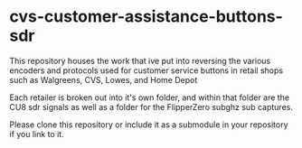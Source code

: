 # cvs-customer-assistance-buttons-sdr
This repository houses the work that ive put into reversing the various encoders and protocols used for customer service buttons in retail shops such as Walgreens, CVS, Lowes, and Home Depot

Each retailer is broken out into it's own folder, and within that folder are the CU8 sdr signals as well as a folder for the FlipperZero subghz sub captures.

Please clone this repository or include it as a submodule in your repository if you link to it.
